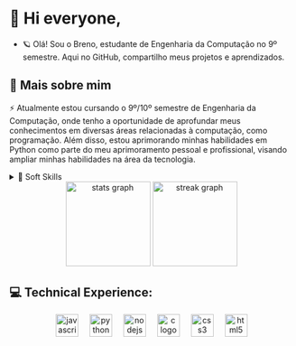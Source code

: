 <!-- Presentation -->

<h1 align="left">👋  Hi everyone,</h1>

- <p align="left">🪐 Olá! Sou o Breno, estudante de Engenharia da Computação no 9º semestre. Aqui no GitHub, compartilho meus projetos e aprendizados.</p>

<!-- Dropdown -->

<h2 align="left">🔎 Mais sobre mim</h2>

<p align="left">⚡ Atualmente estou cursando o 9º/10º semestre de Engenharia da Computação, onde tenho a oportunidade de aprofundar meus conhecimentos em diversas áreas relacionadas à computação, como programação. Além disso, estou aprimorando minhas habilidades em Python como parte do meu aprimoramento pessoal e profissional, visando ampliar minhas habilidades na área da tecnologia.</p>

<!-- Soft Skills -->

<details>
  <summary> 💭 Soft Skills </summary>
  - Organização e planejamento;<br>
  - Comunicação eficaz;<br>
  - Trabalho em equipe;<br>
  - Adaptabilidade;<br>
  - Resolução de problemas.
</details>

<!-- GithubStats -->

<div align="center">
  <img src="https://github-readme-stats.vercel.app/api?username=Gryzs&hide_title=false&hide_rank=true&show_icons=true&include_all_commits=true&count_private=true&disable_animations=false&theme=midnight-purple&locale=en&hide_border=true&order=1" height="150" alt="stats graph"  />
  <img src="https://streak-stats.demolab.com?user=Gryzs&locale=en&mode=daily&theme=midnight-purple&hide_border=true&border_radius=5&order=3" height="150" alt="streak graph"  />
</div>


<!-- Technical Experience -->

<h2 align="left">💻 Technical Experience:</h2>

<div align="center">
  <img src="https://cdn.jsdelivr.net/gh/devicons/devicon/icons/javascript/javascript-original.svg" height="40" alt="javascript logo"  />
  <img width="12" />
  <img src="https://cdn.jsdelivr.net/gh/devicons/devicon/icons/python/python-original.svg" height="40" alt="python logo"  />
  <img width="12" />
  <img src="https://cdn.jsdelivr.net/gh/devicons/devicon/icons/nodejs/nodejs-original.svg" height="40" alt="nodejs logo"  />
  <img width="12" />
  <img src="https://cdn.jsdelivr.net/gh/devicons/devicon/icons/c/c-original.svg" height="40" alt="c logo"  />
  <img width="12" />
  <img src="https://cdn.jsdelivr.net/gh/devicons/devicon/icons/css3/css3-original.svg" height="40" alt="css3 logo"  />
  <img width="12" />
  <img src="https://cdn.jsdelivr.net/gh/devicons/devicon/icons/html5/html5-original.svg" height="40" alt="html5 logo"  />
</div>
